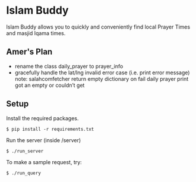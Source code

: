 # Islam Buddy #

Islam Buddy allows you to quickly and conveniently find local Prayer Times and masjid Iqama times.

## Amer's Plan ##

- rename the class daily_prayer to prayer_info
- gracefully handle the lat/lng invalid error case (i.e. print error message)
note: salahcomfetcher return empty dictionary on fail
daily prayer print got an empty or couldn’t get

## Setup ##

Install the required packages.
```
$ pip install -r requirements.txt
```

Run the server (inside /server)
```
$ ./run_server
```

To make a sample request, try:
```
$ ./run_query
```
